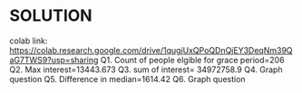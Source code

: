 # SOLUTION

colab link: https://colab.research.google.com/drive/1qugjUxQPoQDnQjEY3DeqNm39QaG7TWS9?usp=sharing
Q1. Count of people elgible for grace period=206
Q2. Max interest=13443.673
Q3. sum of interest= 34972758.9
Q4. Graph question
Q5. Difference in median=1614.42
Q6. Graph question
